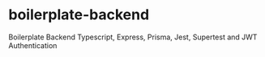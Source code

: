 # boilerplate-backend
Boilerplate Backend Typescript, Express, Prisma, Jest, Supertest and JWT Authentication
